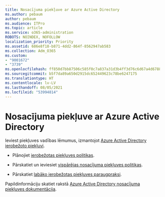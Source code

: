 ```yaml
---
title: Nosacījuma piekļuve ar Azure Active Directory
ms.author: pebaum
author: pebaum
ms.audience: ITPro
ms.topic: article
ms.service: o365-administration
ROBOTS: NOINDEX, NOFOLLOW
localization_priority: Priority
ms.assetid: 686e8f18-b871-4dd2-864f-8562947ab583
ms.collection: Adm_O365
ms.custom:
- "9001672"
- "3739"
ms.openlocfilehash: ff850d7bb87506c585f0c7a837a31d3b4ff3d76c6d67a4d6788c2b27c9f0a6c8
ms.sourcegitcommit: b5f7da89a650d2915dc652449623c78be6247175
ms.translationtype: HT
ms.contentlocale: lv-LV
ms.lasthandoff: 08/05/2021
ms.locfileid: "53994814"
---
```

# <a name="conditional-access-with-azure-active-directory"></a>Nosacījuma piekļuve ar Azure Active Directory

Ieviest piekļuves vadības lēmumus, izmantojot [Azure Active Directory ierobežoto piekļuvi](https://docs.microsoft.com/azure/active-directory/conditional-access/overview).

- Plānojiet [ierobežotas piekļuves politikas](https://docs.microsoft.com/azure/active-directory/conditional-access/plan-conditional-access). 

- Pārskatiet un ieviesiet [vispārējas nosacījuma piekļuves politikas](https://docs.microsoft.com/azure/active-directory/conditional-access/concept-conditional-access-policy-common).

- Pārskatiet [labāko ierobežotas piekļuves paraugpraksi](https://docs.microsoft.com/azure/active-directory/conditional-access/best-practices).

Papildinformāciju skatiet rakstā [Azure Active Directory nosacījuma piekļuves dokumentācija](https://docs.microsoft.com/azure/active-directory/conditional-access/).
